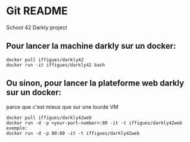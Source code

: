 # Git README

School 42 
Darkly project

## Pour lancer la machine darkly sur un docker: 

```
docker pull iffigues/darkly42
docker run -it iffigues/darkly42 bash
```

## Ou sinon, pour lancer la plateforme web darkly sur un docker: 

parce que c'est mieux que sur une lourde VM

```
docker pull iffigues/darkly42web
docker run -d -p <your-port-number>:80 -it -t iffigues/darkly42web
exemple:
docker run -d -p 80:80 -it -t iffigues/darkly42web
```

